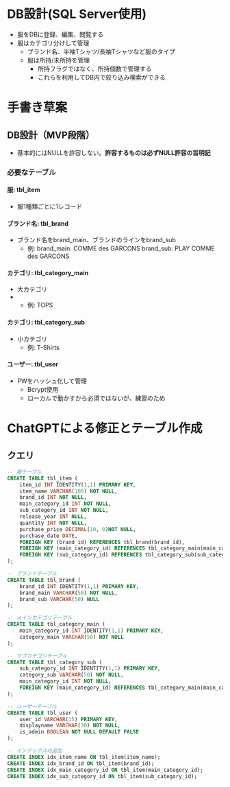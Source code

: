 # DB設計(SQL Server使用)

- 服をDBに登録、編集、閲覧する
- 服はカテゴリ分けして管理
    - ブランド名、半袖Tシャツ/長袖Tシャツなど服のタイプ
    - 服は所持/未所持を管理
        - 所持フラグではなく、所持個数で管理する
        - これらを利用してDB内で絞り込み検索ができる

# 手書き草案
## DB設計（MVP段階）
- 基本的にはNULLを許容しない。**許容するものは必ずNULL許容の旨明記**
### 必要なテーブル
#### 服: tbl_item
- 服1種類ごとに1レコード

#### ブランド名: tbl_brand
- ブランド名をbrand_main、ブランドのラインをbrand_sub
    - 例: brand_main: COMME des GARCONS brand_sub: PLAY COMME des GARCONS

#### カテゴリ: tbl_category_main
- 大カテゴリ
- - 例: TOPS

#### カテゴリ: tbl_category_sub
- 小カテゴリ
    - 例: T-Shirts

#### ユーザー: tbl_user
- PWをハッシュ化して管理
    - Bcrypt使用
    - ローカルで動かすから必須ではないが、練習のため

# ChatGPTによる修正とテーブル作成
## クエリ
```sql
-- 服テーブル
CREATE TABLE tbl_item (
    item_id INT IDENTITY(1,1) PRIMARY KEY,
    item_name VARCHAR(100) NOT NULL,
    brand_id INT NOT NULL,
    main_category_id INT NOT NULL,
    sub_category_id INT NOT NULL,
    release_year INT NULL,
    quantity INT NOT NULL,
    purchase_price DECIMAL(10, 0)NOT NULL,
    purchase_date DATE,
    FOREIGN KEY (brand_id) REFERENCES tbl_brand(brand_id),
    FOREIGN KEY (main_category_id) REFERENCES tbl_category_main(main_category_id),
    FOREIGN KEY (sub_category_id) REFERENCES tbl_category_sub(sub_category_id)
);

-- ブランドテーブル
CREATE TABLE tbl_brand (
    brand_id INT IDENTITY(1,1) PRIMARY KEY,
    brand_main VARCHAR(50) NOT NULL,
    brand_sub VARCHAR(50) NULL
);

-- メインカテゴリテーブル
CREATE TABLE tbl_category_main (
    main_category_id INT IDENTITY(1,1) PRIMARY KEY,
    category_main VARCHAR(50) NOT NULL
);

-- サブカテゴリテーブル
CREATE TABLE tbl_category_sub (
    sub_category_id INT IDENTITY(1,1) PRIMARY KEY,
    category_sub VARCHAR(50) NOT NULL,
    main_category_id INT NOT NULL,
    FOREIGN KEY (main_category_id) REFERENCES tbl_category_main(main_category_id)
);

-- ユーザーテーブル
CREATE TABLE tbl_user (
    user_id VARCHAR(15) PRIMARY KEY,
    displayname VARCHAR(30) NOT NULL,
    is_admin BOOLEAN NOT NULL DEFAULT FALSE
);

-- インデックスの追加
CREATE INDEX idx_item_name ON tbl_item(item_name);
CREATE INDEX idx_brand_id ON tbl_item(brand_id);
CREATE INDEX idx_main_category_id ON tbl_item(main_category_id);
CREATE INDEX idx_sub_category_id ON tbl_item(sub_category_id);
```